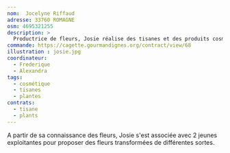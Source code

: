 ```yaml
---
nom:  Jocelyne Riffaud
adresse: 33760 ROMAGNE
osm: 4695321255
description: >
  Productrice de fleurs, Josie réalise des tisanes et des produits cosmétiques
commande: https://cagette.gourmandignes.org/contract/view/68
illustration : josie.jpg
coordinateur: 
  - Frederique
  - Alexandra
tags:
  - cosmétique
  - tisanes
  - plantes
contrats: 
  - tisane
  - plants
---
```


A partir de sa connaissance des fleurs, Josie s'est associée avec 2 jeunes exploitantes pour proposer des fleurs transformées de différentes sortes.
